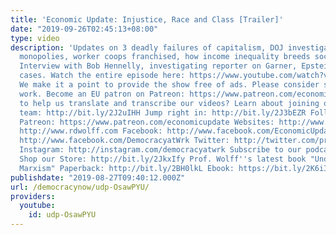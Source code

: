 ```yaml
---
title: 'Economic Update: Injustice, Race and Class [Trailer]'
date: "2019-09-26T02:45:13+08:00"
type: video
description: 'Updates on 3 deadly failures of capitalism, DOJ investigation of hi-tech
  monopolies, worker coops franchised, how income inequality breeds social inequalities.
  Interview with Bob Hennelly, investigating reporter on Garner, Epstein and Kushner
  cases. Watch the entire episode here: https://www.youtube.com/watch?v=3qCLrxPioTg
  We make it a point to provide the show free of ads. Please consider supporting our
  work. Become an EU patron on Patreon: https://www.patreon.com/economicupdate Want
  to help us translate and transcribe our videos? Learn about joining our translation
  team: http://bit.ly/2J2uIHH Jump right in: http://bit.ly/2J3bEZR Follow us ONLINE:
  Patreon: https://www.patreon.com/economicupdate Websites: http://www.democracyatwork.info/economicupdate
  http://www.rdwolff.com Facebook: http://www.facebook.com/EconomicUpdate http://www.facebook.com/RichardDWolff
  http://www.facebook.com/DemocracyatWrk Twitter: http://twitter.com/profwolff http://twitter.com/democracyatwrk
  Instagram: http://instagram.com/democracyatwrk Subscribe to our podcast: http://economicupdate.libsyn.com
  Shop our Store: http://bit.ly/2JkxIfy Prof. Wolff''s latest book "Understanding
  Marxism" Paperback: http://bit.ly/2BH0lkL Ebook: https://bit.ly/2K6iI8v'
publishdate: "2019-08-27T09:40:12.000Z"
url: /democracynow/udp-OsawPYU/
providers:
  youtube:
    id: udp-OsawPYU
---
```

